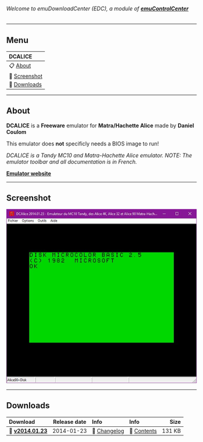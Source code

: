 ###### Welcome to emuDownloadCenter (EDC), a module of [**emuControlCenter**](https://github.com/PhoenixInteractiveNL/emuControlCenter/wiki)
***
## Menu
| **DCALICE** |
|:---------|
| :clipboard: [About](#about) |
| :sunrise: [Screenshot](#screenshot) |
| :floppy_disk: [Downloads](#downloads) |
***
## About
**DCALICE** is a **Freeware** emulator for **Matra/Hachette Alice** made by **Daniel Coulom**

This emulator does **not** specificly needs a BIOS image to run!

_DCALICE is a Tandy MC10 and Matra-Hachette Alice emulator. NOTE: The emulator toolbar and all documentation is in French._

[**Emulator website**](http://alice32.free.fr/)
***
## Screenshot
![](https://raw.githubusercontent.com/PhoenixInteractiveNL/edc-masterhook/master/downloadhooks/dcalice/dcalice_screen.jpg)
***
## Downloads
| Download | Release date  | Info       | Info       | Size       |
|:---------|:-------------:|:-----------|:-----------|-----------:|
| :floppy_disk: [**v2014.01.23**](https://github.com/PhoenixInteractiveNL/edc-repo0002/raw/master/dcalice/2014.01.23.7z) | 2014-01-23 | :page_facing_up: [Changelog](https://github.com/PhoenixInteractiveNL/edc-repo0002/blob/master/dcalice/2014.01.23_changelog.txt) | :mag_right: [Contents](https://github.com/PhoenixInteractiveNL/edc-repo0002/blob/master/dcalice/2014.01.23_contents.txt) | 131 KB |
